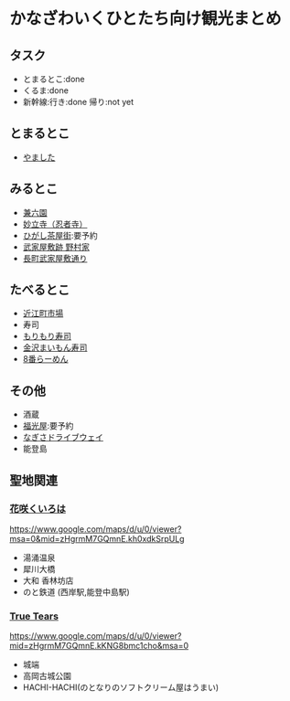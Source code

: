 # かなざわいくひとたち向け観光まとめ

## タスク
* とまるとこ:done
* くるま:done
* 新幹線:行き:done 帰り:not yet

## とまるとこ
* [やました](http://oyado-yamasita.com/)

## みるとこ
* [兼六園](http://www.pref.ishikawa.jp/siro-niwa/kenrokuen/)
* [妙立寺（忍者寺）](http://www.myouryuji.or.jp/)
* [ひがし茶屋街](http://www4.city.kanazawa.lg.jp/11104/bunkazaimain/shiteibunkazai/denken/higashi.html):要予約
* [武家屋敷跡 野村家](http://www.kanazawa-kankoukyoukai.or.jp/spot_search/spot.php?sp_no=206)
* [長町武家屋敷通り](http://www.kanazawa-kankoukyoukai.or.jp/spot_search/spot.php?sp_no=67)

## たべるとこ
* [近江町市場](http://ohmicho-ichiba.com/)
* 寿司
 * [もりもり寿司](https://goo.gl/maps/omhDT)
 * [金沢まいもん寿司](https://goo.gl/maps/uB99Q)
* [8番らーめん](http://www.hachiban.jp/shop/ishikawa/)

## その他
* 酒蔵
 * [福光屋](http://www.fukumitsuya.co.jp/):要予約
* [なぎさドライブウェイ](http://www.city.hakui.lg.jp/sypher/www/section/detail.jsp?id=595)
* 能登島

## 聖地関連
### [花咲くいろは](http://blog.livedoor.jp/seichijunrei/archives/51840140.html)
https://www.google.com/maps/d/u/0/viewer?msa=0&mid=zHgrmM7GQmnE.kh0xdkSrpULg

* 湯涌温泉
* 犀川大橋
* 大和 香林坊店
* のと鉄道 (西岸駅,能登中島駅)

### [True Tears](http://blog.livedoor.jp/seichijunrei/archives/51974959.html)
https://www.google.com/maps/d/u/0/viewer?mid=zHgrmM7GQmnE.kKNG8bmc1cho&msa=0
* 城端
* 高岡古城公園
* HACHI-HACHI(のとなりのソフトクリーム屋はうまい)

